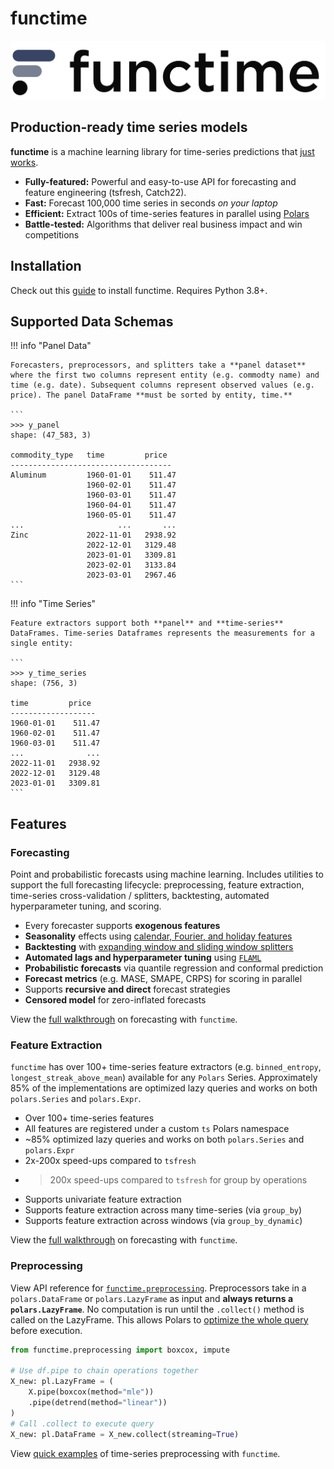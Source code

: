 # functime

![functime](./img/banner.png)

## Production-ready time series models

**functime** is a machine learning library for time-series predictions that [just works](https://functime.ai/).

- **Fully-featured:** Powerful and easy-to-use API for forecasting and feature engineering (tsfresh, Catch22).
- **Fast:** Forecast 100,000 time series in seconds *on your laptop*
- **Efficient:** Extract 100s of time-series features in parallel using [Polars](https://pola.rs/)
- **Battle-tested:** Algorithms that deliver real business impact and win competitions

## Installation

Check out this [guide](./installation.md) to install functime. Requires Python 3.8+.

## Supported Data Schemas

!!! info "Panel Data"

    Forecasters, preprocessors, and splitters take a **panel dataset** where the first two columns represent entity (e.g. commodty name) and time (e.g. date). Subsequent columns represent observed values (e.g. price). The panel DataFrame **must be sorted by entity, time.**

    ```
    >>> y_panel
    shape: (47_583, 3)

    commodity_type   time         price
    ------------------------------------
    Aluminum         1960-01-01    511.47
                     1960-02-01    511.47
                     1960-03-01    511.47
                     1960-04-01    511.47
                     1960-05-01    511.47
    ...                     ...       ...
    Zinc             2022-11-01   2938.92
                     2022-12-01   3129.48
                     2023-01-01   3309.81
                     2023-02-01   3133.84
                     2023-03-01   2967.46
    ```

!!! info "Time Series"

    Feature extractors support both **panel** and **time-series** DataFrames. Time-series Dataframes represents the measurements for a single entity:

    ```
    >>> y_time_series
    shape: (756, 3)

    time         price
    -------------------
    1960-01-01    511.47
    1960-02-01    511.47
    1960-03-01    511.47
    ...              ...
    2022-11-01   2938.92
    2022-12-01   3129.48
    2023-01-01   3309.81
    ```

## Features

### Forecasting

Point and probabilistic forecasts using machine learning.
Includes utilities to support the full forecasting lifecycle: preprocessing, feature extraction, time-series cross-validation / splitters, backtesting, automated hyperparameter tuning, and scoring.

- Every forecaster supports **exogenous features**
- **Seasonality** effects using [calendar, Fourier, and holiday features](https://docs.functime.ai/seasonality/)
- **Backtesting** with [expanding window and sliding window splitters](https://docs.functime.ai/ref/cross-validation/)
- **Automated lags and hyperparameter tuning** using [`FLAML`](https://github.com/microsoft/FLAML)
- **Probabilistic forecasts** via quantile regression and conformal prediction
- **Forecast metrics** (e.g. MASE, SMAPE, CRPS) for scoring in parallel
- Supports **recursive and direct** forecast strategies
- **Censored model** for zero-inflated forecasts

View the [full walkthrough](./user-guide/forecasting.md) on forecasting with `functime`.

### Feature Extraction
`functime` has over 100+ time-series feature extractors (e.g. `binned_entropy`, `longest_streak_above_mean`) available for any `Polars` Series. Approximately 85% of the implementations are optimized lazy queries and works on both `polars.Series` and `polars.Expr`.

- Over 100+ time-series features
- All features are registered under a custom `ts` Polars namespace
- ~85% optimized lazy queries and works on both `polars.Series` and `polars.Expr`
- 2x-200x speed-ups compared to `tsfresh`
- >200x speed-ups compared to `tsfresh` for group by operations
- Supports univariate feature extraction
- Supports feature extraction across many time-series (via `group_by`)
- Supports feature extraction across windows (via `group_by_dynamic`)

View the [full walkthrough](./user-guide/feature-extraction.md) on forecasting with `functime`.

### Preprocessing
View API reference for [`functime.preprocessing`](https://docs.functime.ai/preprocessing/).
Preprocessors take in a `polars.DataFrame` or `polars.LazyFrame` as input and **always returns a `polars.LazyFrame`**.
No computation is run until the `.collect()` method is called on the LazyFrame.
This allows Polars to [optimize the whole query](https://pola-rs.github.io/polars-book/user-guide/lazy/optimizations/) before execution.

```python
from functime.preprocessing import boxcox, impute

# Use df.pipe to chain operations together
X_new: pl.LazyFrame = (
    X.pipe(boxcox(method="mle"))
    .pipe(detrend(method="linear"))
)
# Call .collect to execute query
X_new: pl.DataFrame = X_new.collect(streaming=True)
```

View [quick examples](./user-guide/preprocessing.md) of time-series preprocessing with `functime`.
